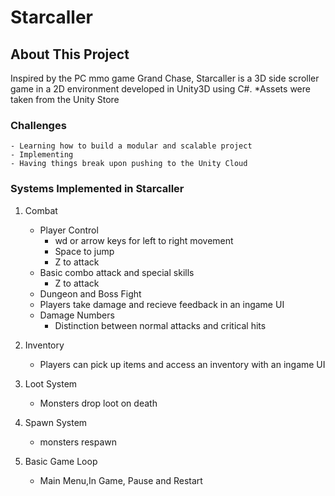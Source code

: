 # Starcaller

## About This Project
Inspired by the PC mmo game Grand Chase, Starcaller is a 3D side scroller game in a 2D environment developed in Unity3D using C#.
*Assets were taken from the Unity Store

### Challenges
```
- Learning how to build a modular and scalable project
- Implementing
- Having things break upon pushing to the Unity Cloud
```

### Systems Implemented in Starcaller
1. Combat
   - Player Control 
     - wd or arrow keys for left to right movement
     - Space to jump
     - Z to attack
   - Basic combo attack and special skills
     - Z to attack
   - Dungeon and Boss Fight
   - Players take damage and recieve feedback in an ingame UI
   - Damage Numbers
     - Distinction between normal attacks and critical hits
   
2. Inventory 
   - Players can pick up items and access an inventory with an ingame UI 
3. Loot System 
   - Monsters drop loot on death 
4. Spawn System 
   - monsters respawn
5. Basic Game Loop
   - Main Menu,In Game, Pause and Restart
